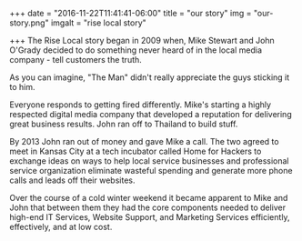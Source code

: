 +++
date = "2016-11-22T11:41:41-06:00"
title = "our story"
img = "our-story.png"
imgalt = "rise local story"

+++
The Rise Local story began in 2009 when, Mike Stewart and John O'Grady decided to do something never heard of in the local media company - tell customers the truth.

As you can imagine, "The Man" didn't really appreciate the guys sticking it to him.

Everyone responds to getting fired differently. Mike's starting a highly respected digital media company that developed a reputation for delivering great business results. John ran off to Thailand to build stuff.

By 2013 John ran out of money and gave Mike a call. The two agreed to meet in Kansas City at a tech incubator called Home for Hackers to exchange ideas on ways to help local service businesses and professional service organization eliminate wasteful spending and generate more phone calls and leads off their websites.

Over the course of a cold winter weekend it became apparent to Mike and John that between them they had the core components needed to deliver high-end IT Services, Website Support, and Marketing Services efficiently, effectively, and at low cost.
